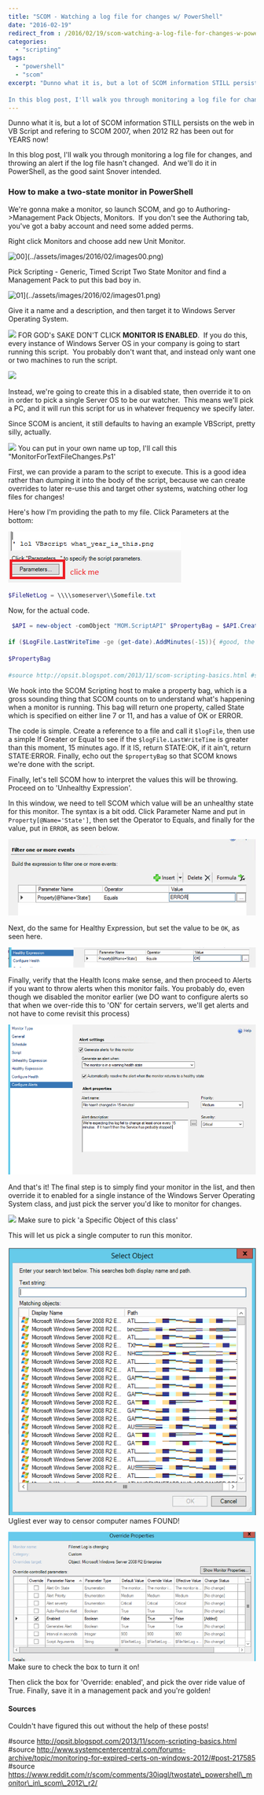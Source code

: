 ```yaml
---
title: "SCOM - Watching a log file for changes w/ PowerShell"
date: "2016-02-19"
redirect_from : /2016/02/19/scom-watching-a-log-file-for-changes-w-powershell
categories: 
  - "scripting"
tags: 
  - "powershell"
  - "scom"
excerpt: "Dunno what it is, but a lot of SCOM information STILL persists on the web in VB Script and refering to SCOM 2007, when 2012 R2 has been out for YEARS now!

In this blog post, I'll walk you through monitoring a log file for changes, and throwing an alert if the log file hasn't changed.  And we'll do it in PowerShell, as the good saint Snover intended."
---
```


Dunno what it is, but a lot of SCOM information STILL persists on the web in VB Script and refering to SCOM 2007, when 2012 R2 has been out for YEARS now!

In this blog post, I'll walk you through monitoring a log file for changes, and throwing an alert if the log file hasn't changed.  And we'll do it in PowerShell, as the good saint Snover intended.

### How to make a two-state monitor in PowerShell

We're gonna make a monitor, so launch SCOM, and go to Authoring->Management Pack Objects, Monitors.  If you don't see the Authoring tab, you've got a baby account and need some added perms.

Right click Monitors and choose add new Unit Monitor.

![00](images/00.png)](../assets/images/2016/02/images00.png)

Pick Scripting - Generic, Timed Script Two State Monitor and find a Management Pack to put this bad boy in.

![01](https://foxdeploy.files.wordpress.com/2016/02/01.png?w=440)](../assets/images/2016/02/images01.png)

Give it a name and a description, and then target it to Windows Server Operating System.

![](../assets/images/2016/02/images02.png) FOR GOD's SAKE DON'T CLICK **MONITOR IS ENABLED**.  If you do this, every instance of Windows Server OS in your company is going to start running this script.  You probably don't want that, and instead only want one or two machines to run the script.

![](../assets/images/2016/02/images03.png)

Instead, we're going to create this in a disabled state, then override it to on in order to pick a single Server OS to be our watcher.  This means we'll pick a PC, and it will run this script for us in whatever frequency we specify later.

Since SCOM is ancient, it still defaults to having an example VBScript, pretty silly, actually.

![](../assets/images/2016/02/images04.png) You can put in your own name up top, I'll call this "MonitorForTextFileChanges.Ps1'

First, we can provide a param to the script to execute. This is a good idea rather than dumping it into the body of the script, because we can create overrides to later re-use this and target other systems, watching other log files for changes!

Here's how I'm providing the path to my file. Click Parameters at the bottom:

![](../assets/images/2016/02/images/05.png)

```powershell
$FileNetLog = \\\\someserver\\Somefile.txt
```

Now, for the actual code.

```powershell
 $API = new-object -comObject "MOM.ScriptAPI" $PropertyBag = $API.CreatePropertyBag() $LogFile = get-item $FileNetLog

if ($LogFile.LastWriteTime -ge (get-date).AddMinutes(-15)){ #good, the file has changed, lets emit a positive object $PropertyBag.addValue("State", "OK") } else{ #no is good, the file hasn't changed, let's emit a fail $PropertyBag.addValue("State", "ERROR") }

$PropertyBag

#source http://opsit.blogspot.com/2013/11/scom-scripting-basics.html #source http://www.systemcentercentral.com/forums-archive/topic/monitoring-for-expired-certs-on-windows-2012/#post-217585 #source https://www.reddit.com/r/scom/comments/30iqgl/twostate\_powershell\_monitor\_in\_scom\_2012\_r2/ 
```

We hook into the SCOM Scripting host to make a property bag, which is a gross sounding thing that SCOM counts on to understand what's happening when a monitor is running. This bag will return one property, called State which is specified on either line 7 or 11, and has a value of OK or ERROR.

The code is simple. Create a reference to a file and call it `$logFile`, then use a simple If Greater or Equal to see if the `$logFile.LastWriteTime` is greater than this moment, 15 minutes ago. If it IS, return STATE:OK, if it ain't, return STATE:ERROR. Finally, echo out the `$propertyBag` so that SCOM knows we're done with the script.

Finally, let's tell SCOM how to interpret the values this will be throwing. Proceed on to 'Unhealthy Expression'.

In this window, we need to tell SCOM which value will be an unhealthy state for this monitor. The syntax is a bit odd. Click Parameter Name and put in `Property[@Name='State']`, then set the Operator to Equals, and finally for the value, put in `ERROR`, as seen below.

![](../assets/images/2016/02/images/06.png)

Next, do the same for Healthy Expression, but set the value to be `OK`, as seen here.

![](../assets/images/2016/02/images/07.png)

Finally, verify that the Health Icons make sense, and then proceed to Alerts if you want to throw alerts when this monitor fails. You probably do, even though we disabled the monitor earlier (we DO want to configure alerts so that when we over-ride this to 'ON' for certain servers, we'll get alerts and not have to come revisit this process)

![](../assets/images/2016/02/images/08.png)

And that's it! The final step is to simply find your monitor in the list, and then override it to enabled for a single instance of the Windows Server Operating System class, and just pick the server you'd like to monitor for changes.

![](../assets/images/2016/02/images09.png) Make sure to pick 'a Specific Object of this class'

This will let us pick a single computer to run this monitor.

![](../assets/images/2016/02/images/10.png) Ugliest ever way to censor computer names FOUND!

![](../assets/images/2016/02/images/11.png) Make sure to check the box to turn it on!

Then click the box for 'Override: enabled', and pick the over ride value of True. Finally, save it in a management pack and you're golden!

#### Sources

Couldn't have figured this out without the help of these posts!

#source http://opsit.blogspot.com/2013/11/scom-scripting-basics.html #source http://www.systemcentercentral.com/forums-archive/topic/monitoring-for-expired-certs-on-windows-2012/#post-217585 #source https://www.reddit.com/r/scom/comments/30iqgl/twostate\_powershell\_monitor\_in\_scom\_2012\_r2/

